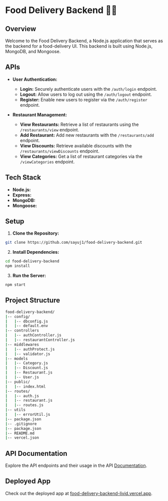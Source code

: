 
# Food Delivery Backend 🍔🚚

## Overview

Welcome to the Food Delivery Backend, a Node.js application that serves as the backend for a food-delivery UI. This backend is built using Node.js, MongoDB, and Mongoose.

## APIs

-   **User Authentication:**
    -   **Login:** Securely authenticate users with the `/auth/login` endpoint.
    -   **Logout:** Allow users to log out using the `/auth/logout` endpoint.
    -   **Register:** Enable new users to register via the `/auth/register` endpoint.

-   **Restaurant Management:**    
    -   **View Restaurants:** Retrieve a list of restaurants using the `/restaurants/view` endpoint.
    -   **Add Restaurant:** Add new restaurants with the `/restaurants/add` endpoint.
    -   **View Discounts:** Retrieve available discounts with the `/restaurants/viewDiscounts` endpoint.
    -   **View Categories:** Get a list of restaurant categories via the `/viewCategories` endpoint.

## Tech Stack

-   **Node.js:** 
-   **Express:** 
-   **MongoDB:**
-   **Mongoose:**

## Setup

1.  **Clone the Repository:**
```bash
git clone https://github.com/sayuj1/food-delivery-backend.git
```
2. **Install Dependencies:**
```bash
cd food-delivery-backend
npm install
```
    
3.  **Run the Server:**
```bash
npm start
```

## Project Structure

```bash
food-delivery-backend/
|-- config/
|   |-- dbconfig.js
|	|-- default.env
|-- controllers
|	|-- authController.js
|	|-- restaurantController.js
|-- middlewares
|	|-- authProtect.js
|	|-- validator.js
|-- models
|	|-- Category.js
|	|--	Discount.js
|	|--	Restaurant.js
|	|--	User.js
|-- public/
|	|-- index.html
|-- routes/
|	|-- auth.js
|	|-- restaurant.js
|	|-- routes.js
|-- utils
|	|-- errorUtil.js
|-- package.json
|-- .gitignore
|-- package.json
|-- README.md
|-- vercel.json
```



## API Documentation

Explore the API endpoints and their usage in the API [Documentation](https://documenter.getpostman.com/view/14745238/2s9YyqihsS#53ecd93b-3290-4096-be38-e678b2046ddc).

## Deployed App

Check out the deployed app at [food-delivery-backend-livid.vercel.app](https://food-delivery-backend-livid.vercel.app/).
